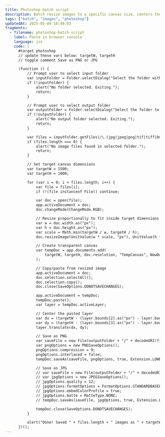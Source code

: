 ```yaml
---
title: Photoshop batch script
description: Batch resize images to a specific canvas size, centers them and exports them as a png or jpg.
tags: ["batch", "images", "photoshop"]
updatedAt: 2025-05-04 18:48:03
fragments:
  - filename: photoshop-batch-script
    label: Paste in browser console
    language: jsx
    code: |
      #target photoshop
      // update these vars below: targetW, targetH
      // toggle comment Save as PNG or JPG

      (function () {
          // Prompt user to select input folder
          var inputFolder = Folder.selectDialog("Select the folder with images to process:");
          if (!inputFolder) {
              alert("No folder selected. Exiting.");
              return;
          }

          // Prompt user to select output folder
          var outputFolder = Folder.selectDialog("Select the folder to save processed images:");
          if (!outputFolder) {
              alert("No output folder selected. Exiting.");
              return;
          }

          var files = inputFolder.getFiles(/\.(jpg|jpeg|png|tif|tiff|bmp)$/i);
          if (files.length === 0) {
              alert("No image files found in selected folder.");
              return;
          }

          // Set target canvas dimensions
          var targetW = 1500;
          var targetH = 1000;

          for (var i = 0; i < files.length; i++) {
              var file = files[i];
              if (!(file instanceof File)) continue;

              var doc = open(file);
              app.activeDocument = doc;
              doc.changeMode(ChangeMode.RGB);

              // Resize proportionally to fit inside target dimensions
              var w = doc.width.as("px");
              var h = doc.height.as("px");
              var scale = Math.min(targetW / w, targetH / h);
              doc.resizeImage(UnitValue(w * scale, "px"), UnitValue(h * scale, "px"), null, ResampleMethod.BICUBIC);

              // Create transparent canvas
              var tempDoc = app.documents.add(
                  targetW, targetH, doc.resolution, "TempCanvas", NewDocumentMode.RGB, DocumentFill.TRANSPARENT
              );

              // Copy/paste from resized image
              app.activeDocument = doc;
              doc.selection.selectAll();
              doc.selection.copy();
              doc.close(SaveOptions.DONOTSAVECHANGES);

              app.activeDocument = tempDoc;
              tempDoc.paste();
              var layer = tempDoc.activeLayer;

              // Center the pasted layer
              var dx = (targetW - (layer.bounds[2].as("px") - layer.bounds[0].as("px"))) / 2 - layer.bounds[0].as("px");
              var dy = (targetH - (layer.bounds[3].as("px") - layer.bounds[1].as("px"))) / 2 - layer.bounds[1].as("px");
              layer.translate(dx, dy);

              // Save as PNG
              var saveFile = new File(outputFolder + "/" + decodeURI(file.name).replace(/\.[^\.]+$/, "") + ".png");
              var pngOptions = new PNGSaveOptions();
              pngOptions.compression = 9;
              pngOptions.interlaced = false;
              tempDoc.saveAs(saveFile, pngOptions, true, Extension.LOWERCASE);

              // Save as JPG
              // var saveFile = new File(outputFolder + "/" + decodeURI(file.name).replace(/\.[^\.]+$/, "") + ".jpg");
              // var jpgOptions = new JPEGSaveOptions();
              // jpgOptions.quality = 12;
              // jpgOptions.formatOptions = FormatOptions.STANDARDBASELINE;
              // jpgOptions.embedColorProfile = true;
              // jpgOptions.matte = MatteType.NONE;
              // tempDoc.saveAs(saveFile, jpgOptions, true, Extension.LOWERCASE);

              tempDoc.close(SaveOptions.DONOTSAVECHANGES);
          }

          alert("Done! Saved " + files.length + " images as " + targetW + "x" + targetH + " to:\n" + outputFolder.fsName);
      })();
---
```

